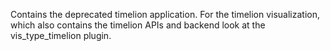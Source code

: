 Contains the deprecated timelion application. For the timelion visualization,
which also contains the timelion APIs and backend look at the vis_type_timelion plugin.